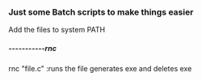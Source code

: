 ### Just some Batch scripts to make things easier

Add the files to system PATH

##### -----------rnc
rnc "file.c"	:runs the file generates exe and deletes exe


